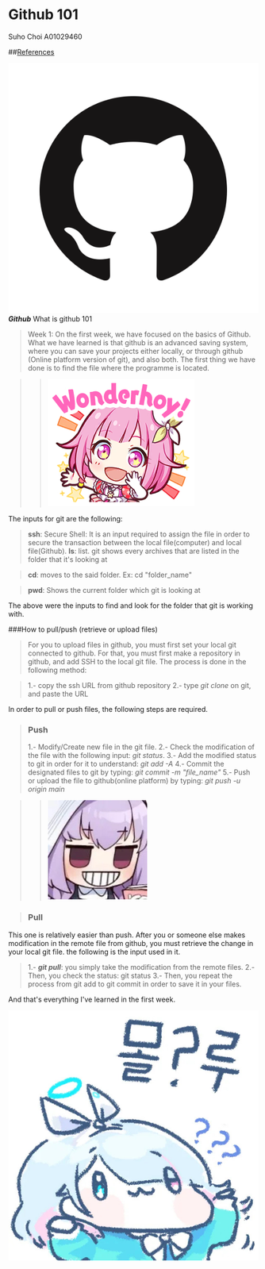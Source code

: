 # Github 101

Suho Choi A01029460


##[References](https://www.markdownguide.org/)

![Github logo](/Images/GIthub%20logo.png)
***Github***
What is github 101

>Week 1: On the first week, we have focused on the basics of Github. What we have learned is that github is an advanced saving system, where you can save your projects either locally, or through github (Online platform version of git), and also both.
The first thing we have done is to find the file where the programme is located.

>>![wonderhoy](/Images/wonderhoy.png)

The inputs for git are the following:
>**ssh**: Secure Shell: It is an input required to assign the file in order to secure the transaction between the local file(computer) and local file(Github).
>**ls**: list. git shows every archives that are listed in the folder that it's looking at

>**cd**: moves to the said folder. Ex: cd "folder_name"

>**pwd**: Shows the current folder which git is looking at

The above were the inputs to find and look for the folder that git is working with.

###How to pull/push (retrieve or upload files)

>For you to upload files in github, you must first set your local git connected to github. For that, you must first make a repository in github, and add SSH to the local git file. The process is done in the following method:

>1.- copy the ssh URL from github repository
>2.- type *git clone* on git, and paste the URL


In order to pull or push files, the following steps are required.

>### Push
>1.- Modify/Create new file in the git file.
>2.- Check the modification of the file with the following input: *git status*.
>3.- Add the modified status to git in order for it to understand: *git add -A*
>4.- Commit the designated files to git by typing: *git commit -m "file_name"*
>5.- Push or upload the file to github(online platform) by typing: *git push -u origin main*

>>![건-치](/Images/건-치.jpg)

>### Pull

This one is relatively easier than push.
After you or someone else makes modification in the remote file from github, you must retrieve the change in your local git file. the following is the input used in it.

>1.- ***git pull***: you simply take the modification from the remote files.
>2.- Then, you check the status: git status
>3.- Then, you repeat the process from git add to git commit in order to save it in your files.

And that's everything I've learned in the first week.


![몰루](/Images/몰루.jpg)

